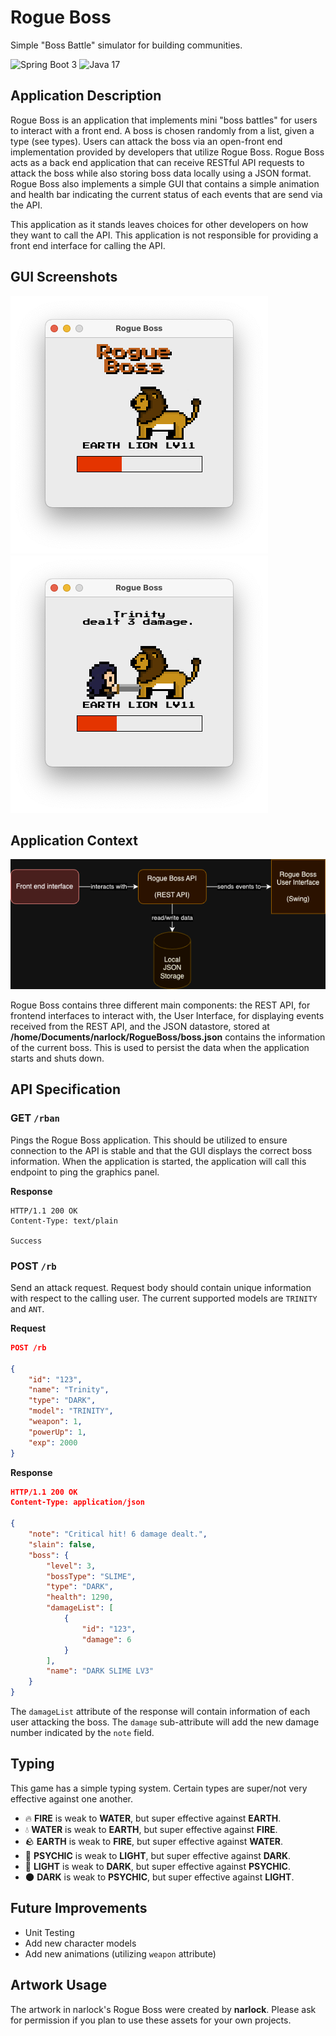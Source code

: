 # Rogue Boss
Simple "Boss Battle" simulator for building communities.

![Spring Boot 3](https://img.shields.io/badge/spring_boot_3-%236DB33F.svg?style=for-the-badge&logo=spring-boot&logoColor=white)
![Java 17](https://img.shields.io/badge/java_17-%23ED8B00.svg?style=for-the-badge&logo=openjdk&logoColor=white)

## Application Description

Rogue Boss is an application that implements mini "boss battles" for users to interact with a front end. A boss is chosen randomly from a list, given a type (see types). Users can attack the boss via an open-front end implementation provided by developers that utilize Rogue Boss. Rogue Boss acts as a back end application that can receive RESTful API requests to attack the boss while also storing boss data locally using a JSON format. Rogue Boss also implements a simple GUI that contains a simple animation and health bar indicating the current status of each events that are send via the API.

This application as it stands leaves choices for other developers on how they want to call the API. This application is not responsible for providing a front end interface for calling the API.

## GUI Screenshots
![RB1](./README%20Assets/RB1.png)
![RB2](./README%20Assets/RB2.png)

## Application Context
![Context Diagram](./README%20Assets/context.png)

Rogue Boss contains three different main components: the REST API, for frontend interfaces to interact with, the User Interface, for displaying events received from the REST API, and the JSON datastore, stored at __/home/Documents/narlock/RogueBoss/boss.json__ contains the information of the current boss. This is used to persist the data when the application starts and shuts down.

## API Specification

### GET `/rban`
Pings the Rogue Boss application. This should be utilized to ensure connection to the API is stable and that the GUI displays the correct boss information. When the application is started, the application will call this endpoint to ping the graphics panel.

**Response**
```
HTTP/1.1 200 OK
Content-Type: text/plain

Success
```
### POST `/rb`
Send an attack request. Request body should contain unique information with respect to the calling user. The current supported models are `TRINITY` and `ANT`.

**Request**
```json
POST /rb

{
    "id": "123",
    "name": "Trinity",
    "type": "DARK",
    "model": "TRINITY",
    "weapon": 1,
    "powerUp": 1,
    "exp": 2000
}
```

**Response**
```json
HTTP/1.1 200 OK
Content-Type: application/json

{
    "note": "Critical hit! 6 damage dealt.",
    "slain": false,
    "boss": {
        "level": 3,
        "bossType": "SLIME",
        "type": "DARK",
        "health": 1290,
        "damageList": [
            {
                "id": "123",
                "damage": 6
            }
        ],
        "name": "DARK SLIME LV3"
    }
}
```

The `damageList` attribute of the response will contain information of each user attacking the boss. The `damage` sub-attribute will add the new damage number indicated by the `note` field.

## Typing
This game has a simple typing system. Certain types are super/not very effective against one another.

- 🔥 **FIRE** is weak to **WATER**, but super effective against **EARTH**.
- 💧 **WATER** is weak to **EARTH**, but super effective against **FIRE**.
- 🪨 **EARTH** is weak to **FIRE**, but super effective against **WATER**.
- 🔮 **PSYCHIC** is weak to **LIGHT**, but super effective against **DARK**.
- 💫 **LIGHT** is weak to **DARK**, but super effective against **PSYCHIC**.
- 🌑 **DARK** is weak to **PSYCHIC**, but super effective against **LIGHT**.


## Future Improvements
- Unit Testing
- Add new character models
- Add new animations (utilizing `weapon` attribute)

## Artwork Usage
The artwork in narlock's Rogue Boss were created by __narlock__. Please ask for permission if you plan to use these assets for your own projects.
